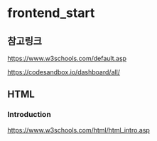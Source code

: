 # frontend_start

## 참고링크
https://www.w3schools.com/default.asp

https://codesandbox.io/dashboard/all/

## HTML

### Introduction 

https://www.w3schools.com/html/html_intro.asp





